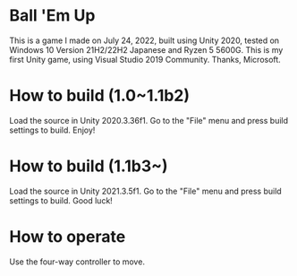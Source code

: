 # Ball 'Em Up
This is a game I made on July 24, 2022, built using Unity 2020, tested on Windows 10 Version 21H2/22H2 Japanese and Ryzen 5 5600G. This is my first Unity game, using Visual Studio 2019 Community. Thanks, Microsoft.
# How to build (1.0~1.1b2)
Load the source in Unity 2020.3.36f1. 
Go to the "File" menu and press build settings to build. Enjoy!
# How to build (1.1b3~)
Load the source in Unity 2021.3.5f1. 
Go to the "File" menu and press build settings to build. Good luck!
# How to operate
Use the four-way controller to move.
